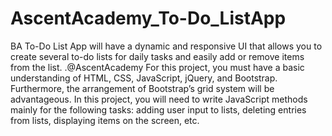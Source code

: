 # AscentAcademy_To-Do_ListApp
BA To-Do List App will have a dynamic and responsive UI that allows you to create several to-do lists for daily tasks and easily add or remove items from the list. .@AscentAcademy
For this project, you must have a
basic understanding of HTML, CSS, JavaScript, jQuery, and Bootstrap. Furthermore, the
arrangement of Bootstrap’s grid system will be advantageous.
In this project, you will need to write JavaScript methods mainly for the following tasks: adding user
input to lists, deleting entries from lists, displaying items on the screen, etc.
